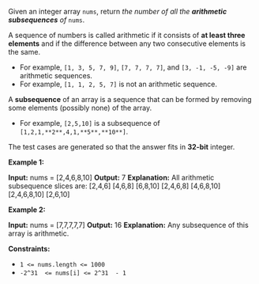 
Given an integer array  `nums`, return  _the number of all the  **arithmetic subsequences**  of_  `nums`.

A sequence of numbers is called arithmetic if it consists of  **at least three elements**  and if the difference between any two consecutive elements is the same.

-   For example,  `[1, 3, 5, 7, 9]`,  `[7, 7, 7, 7]`, and  `[3, -1, -5, -9]`  are arithmetic sequences.
-   For example,  `[1, 1, 2, 5, 7]`  is not an arithmetic sequence.

A  **subsequence**  of an array is a sequence that can be formed by removing some elements (possibly none) of the array.

-   For example,  `[2,5,10]`  is a subsequence of  `[1,2,1,**2**,4,1,**5**,**10**]`.

The test cases are generated so that the answer fits in  **32-bit**  integer.

**Example 1:**

**Input:** nums = [2,4,6,8,10]
**Output:** 7
**Explanation:** All arithmetic subsequence slices are:
[2,4,6]
[4,6,8]
[6,8,10]
[2,4,6,8]
[4,6,8,10]
[2,4,6,8,10]
[2,6,10]

**Example 2:**

**Input:** nums = [7,7,7,7,7]
**Output:** 16
**Explanation:** Any subsequence of this array is arithmetic.

**Constraints:**

-   `1 <= nums.length <= 1000`
-   `-2^31  <= nums[i] <= 2^31  - 1`